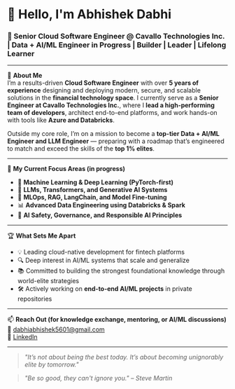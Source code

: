 # 👋 Hello, I'm Abhishek Dabhi

### 🚀 Senior Cloud Software Engineer @ Cavallo Technologies Inc. | Data + AI/ML Engineer in Progress | Builder | Leader | Lifelong Learner

---

🎯 **About Me**  
I’m a results-driven **Cloud Software Engineer** with over **5 years of experience** designing and deploying modern, secure, and scalable solutions in the **financial technology space**. I currently serve as a **Senior Engineer at Cavallo Technologies Inc.**, where I **lead a high-performing team of developers**, architect end-to-end platforms, and work hands-on with tools like **Azure and Databricks**.

Outside my core role, I’m on a mission to become a **top-tier Data + AI/ML Engineer and LLM Engineer** — preparing with a roadmap that’s engineered to match and exceed the skills of the **top 1% elites**.

---

🧠 **My Current Focus Areas (in progress)**
- 🌟 **Machine Learning & Deep Learning (PyTorch-first)**
- 🤖 **LLMs, Transformers, and Generative AI Systems**
- 🧱 **MLOps, RAG, LangChain, and Model Fine-tuning**
- 📊 **Advanced Data Engineering using Databricks & Spark**
- 🔐 **AI Safety, Governance, and Responsible AI Principles**

---

🏆 **What Sets Me Apart**
- 💡 Leading cloud-native development for fintech platforms  
- 🔍 Deep interest in AI/ML systems that scale and generalize  
- 📚 Committed to building the strongest foundational knowledge through world-elite strategies  
- 🛠️ Actively working on **end-to-end AI/ML projects** in private repositories

---

📫 **Reach Out (for knowledge exchange, mentoring, or AI/ML discussions)**  
📩 dabhiabhishek5601@gmail.com  
🔗 [LinkedIn](https://www.linkedin.com/in/abhi-dabhi)

---

> _"It’s not about being the best today. It’s about becoming unignorably elite by tomorrow."_  

> _"Be so good, they can't ignore you." – Steve Martin_

<!---
AbhiDabhi/AbhiDabhi is a ✨ special ✨ repository because its `README.md` (this file) appears on your GitHub profile.
You can click the Preview link to take a look at your changes.
--->
